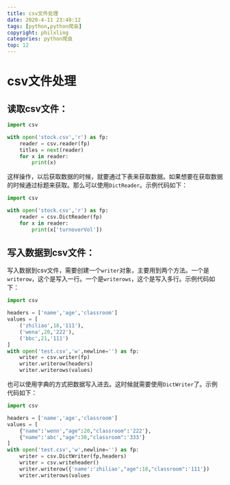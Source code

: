 ```yaml
---
title: csv文件处理
date: 2020-4-11 23:40:12
tags: [python,python爬虫]
copyright: philxling
categories: python爬虫
top: 12
---
```




# csv文件处理

## 读取csv文件：

```python
import csv

with open('stock.csv','r') as fp:
    reader = csv.reader(fp)
    titles = next(reader)
    for x in reader:
        print(x)
```

<!--more-->

这样操作，以后获取数据的时候，就要通过下表来获取数据。如果想要在获取数据的时候通过标题来获取。那么可以使用`DictReader`。示例代码如下：

```python
import csv

with open('stock.csv','r') as fp:
    reader = csv.DictReader(fp)
    for x in reader:
        print(x['turnoverVol'])
```

## 写入数据到csv文件：

写入数据到csv文件，需要创建一个`writer`对象，主要用到两个方法。一个是`writerow`，这个是写入一行。一个是`writerows`，这个是写入多行。示例代码如下：

```python
import csv

headers = ['name','age','classroom']
values = [
    ('zhiliao',18,'111'),
    ('wena',20,'222'),
    ('bbc',21,'111')
]
with open('test.csv','w',newline='') as fp:
    writer = csv.writer(fp)
    writer.writerow(headers)
    writer.writerows(values)
```

也可以使用字典的方式把数据写入进去。这时候就需要使用`DictWriter`了。示例代码如下：

```python
import csv

headers = ['name','age','classroom']
values = [
    {"name":'wenn',"age":20,"classroom":'222'},
    {"name":'abc',"age":30,"classroom":'333'}
]
with open('test.csv','w',newline='') as fp:
    writer = csv.DictWriter(fp,headers)
    writer = csv.writeheader()
    writer.writerow({'name':'zhiliao',"age":18,"classroom":'111'})
    writer.writerows(values
```